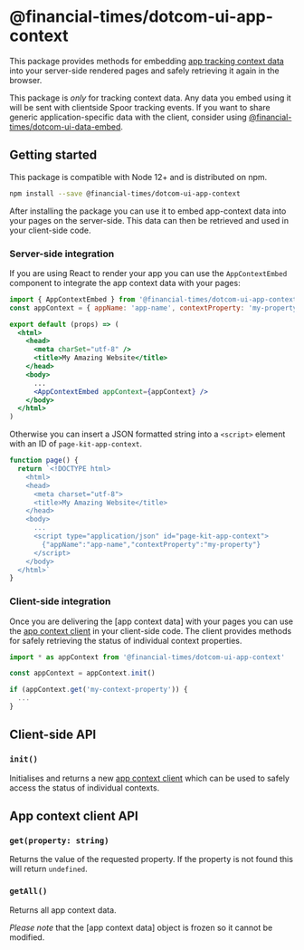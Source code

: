 # @financial-times/dotcom-ui-app-context

This package provides methods for embedding [app tracking context data] into your server-side rendered pages and safely retrieving it again in the browser.

[app tracking context data]: ../dotcom-server-app-context/schema.md

This package is _only_ for tracking context data. Any data you embed using it will be sent with clientside Spoor tracking events. If you want to share generic application-specific data with the client, consider using [@financial-times/dotcom-ui-data-embed](../dotcom-ui-data-embed).

## Getting started

This package is compatible with Node 12+ and is distributed on npm.

```sh
npm install --save @financial-times/dotcom-ui-app-context
```

After installing the package you can use it to embed app-context data into your pages on the server-side. This data can then be retrieved and used in your client-side code.


### Server-side integration

If you are using React to render your app you can use the `AppContextEmbed` component to integrate the app context data with your pages:

```jsx
import { AppContextEmbed } from '@financial-times/dotcom-ui-app-context'
const appContext = { appName: 'app-name', contextProperty: 'my-property' }

export default (props) => (
  <html>
    <head>
      <meta charSet="utf-8" />
      <title>My Amazing Website</title>
    </head>
    <body>
      ...
      <AppContextEmbed appContext={appContext} />
    </body>
  </html>
)
```

Otherwise you can insert a JSON formatted string into a `<script>` element with an ID of `page-kit-app-context`.

```js
function page() {
  return `<!DOCTYPE html>
    <html>
    <head>
      <meta charset="utf-8">
      <title>My Amazing Website</title>
    </head>
    <body>
      ...
      <script type="application/json" id="page-kit-app-context">
        {"appName":"app-name","contextProperty":"my-property"}
      </script>
    </body>
  </html>`
}
```


### Client-side integration

Once you are delivering the [app context data] with your pages you can use the [app context client](#client-side-api) in your client-side code. The client provides methods for safely retrieving the status of individual context properties.

```js
import * as appContext from '@financial-times/dotcom-ui-app-context'

const appContext = appContext.init()

if (appContext.get('my-context-property')) {
  ...
}
```


## Client-side API

### `init()`

Initialises and returns a new [app context client](#app-context-client-api) which can be used to safely access the status of individual contexts.


## App context client API

### `get(property: string)`

Returns the value of the requested property. If the property is not found this will return `undefined`.

### `getAll()`

Returns all app context data.

_Please note_ that the [app context data] object is frozen so it cannot be modified.
